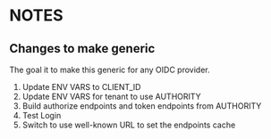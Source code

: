 # NOTES 


## Changes to make generic

The goal it to make this generic for any OIDC provider.

1. Update ENV VARS to CLIENT_ID
2. Update ENV VARS for tenant to use AUTHORITY
3. Build authorize endpoints and token endpoints from AUTHORITY
4. Test Login
5. Switch to use well-known URL to set the endpoints cache

